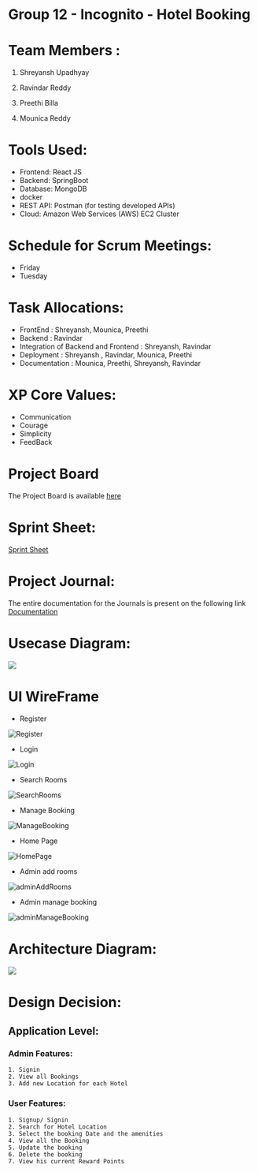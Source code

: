# Group 12 - Incognito - Hotel Booking 

# Team Members :

1) Shreyansh Upadhyay 

2) Ravindar Reddy 

3) Preethi Billa 

4) Mounica Reddy

# Tools Used:

 * Frontend: React JS
 * Backend: SpringBoot
 * Database: MongoDB
 * docker 
 * REST API: Postman (for testing developed APIs)
 * Cloud: Amazon Web Services (AWS) EC2 Cluster

# Schedule for Scrum Meetings:

 * Friday
 * Tuesday

# Task Allocations:

 * FrontEnd : Shreyansh, Mounica, Preethi
 * Backend : Ravindar
 * Integration of Backend and Frontend : Shreyansh, Ravindar
 * Deployment : Shreyansh , Ravindar, Mounica, Preethi
 * Documentation : Mounica, Preethi, Shreyansh, Ravindar

# XP Core Values:

 * Communication
 * Courage
 * Simplicity
 * FeedBack

# Project Board

The Project Board is available [here](https://github.com/gopinathsjsu/team-project-incognito/projects/2)

# Sprint Sheet:

[Sprint Sheet](https://github.com/gopinathsjsu/team-project-incognito/blob/main/Documentation/Sprint_Sheet.xlsx)

# Project Journal:

The entire documentation for the Journals is present on the following link [Documentation](https://github.com/gopinathsjsu/team-project-incognito/tree/main/Documentation)

# Usecase Diagram:

![](Usecase_Diagram.png)

# UI WireFrame

* Register

![Register](/Wireframes/Signuppage.png)</br>

* Login

![Login](/Wireframes/LoginPage.png)</br>

* Search Rooms

![SearchRooms](/Wireframes/SearchHotels.png)</br>

* Manage Booking

![ManageBooking](/Wireframes/ManageBooking.png)</br>

* Home Page

![HomePage](/Wireframes/HomePage.png)</br>

* Admin add rooms

![adminAddRooms](/Wireframes/adminAddRooms.png)</br>

* Admin manage booking

![adminManageBooking](/Wireframes/adminManageBookin.png)<br>

# Architecture Diagram:

![](Architecture_Diagram.png)

# Design Decision:

## Application Level:

### Admin Features:

    1. Signin
    2. View all Bookings
    3. Add new Location for each Hotel

### User Features:

    1. Signup/ Signin
    2. Search for Hotel Location
    3. Select the booking Date and the amenities
    4. View all the Booking
    5. Update the booking
    6. Delete the booking
    7. View his current Reward Points




